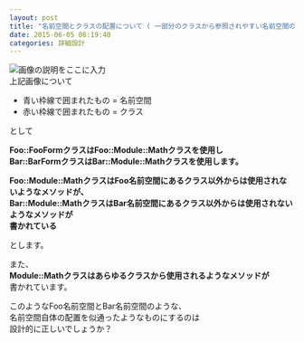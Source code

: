 ```yaml
---
layout: post
title: "名前空間とクラスの配置について ( 一部分のクラスから参照されやすい名前空間の配置 )"
date: 2015-06-05 06:19:40
categories: 詳細設計
---
```

<p><img src="https://i.stack.imgur.com/w7FWG.png" alt="画像の説明をここに入力"><br>
上記画像について</p>

<ul>
<li>青い枠線で囲まれたもの = 名前空間</li>
<li>赤い枠線で囲まれたもの = クラス</li>
</ul>

<p>として</p>

<p><strong>Foo::FooFormクラスはFoo::Module::Mathクラスを使用し<br>
Bar::BarFormクラスはBar::Module::Mathクラスを使用します。</strong></p>

<p><strong>Foo::Module::MathクラスはFoo名前空間にあるクラス以外からは使用されないようなメソッドが、<br>
Bar::Module::MathクラスはBar名前空間にあるクラス以外からは使用されないようなメソッドが<br>
書かれている</strong></p>

<p>とします。</p>

<p>また、<br>
<strong>Module::Mathクラスはあらゆるクラスから使用されるようなメソッドが</strong><br>
書かれています。</p>

<p>このようなFoo名前空間とBar名前空間のような、<br>
名前空間自体の配置を似通ったようなものにするのは<br>
設計的に正しいでしょうか？</p>
